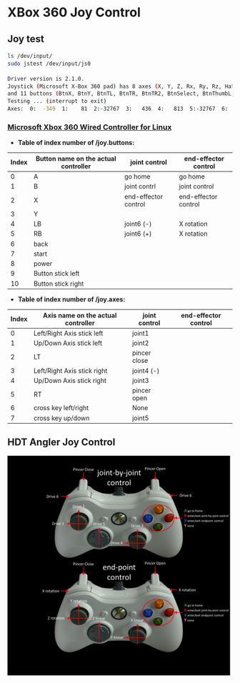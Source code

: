 # XBox 360 Joy Control

## Joy test

```bash
ls /dev/input/
sudo jstest /dev/input/js0

Driver version is 2.1.0.
Joystick (Microsoft X-Box 360 pad) has 8 axes (X, Y, Z, Rx, Ry, Rz, Hat0X, Hat0Y)
and 11 buttons (BtnX, BtnY, BtnTL, BtnTR, BtnTR2, BtnSelect, BtnThumbL, BtnThumbR, ?, ?, ?).
Testing ... (interrupt to exit)
Axes:  0:  -349  1:    81  2:-32767  3:   436  4:   813  5:-32767  6:     0  7:     0 Buttons:  0:off  1:off  2:off  3:off  4:off  5:off  6:off  7:off  8:off  9:off 10:off
```

### [Microsoft Xbox 360 Wired Controller for Linux](http://wiki.ros.org/joy)

- **Table of index number of /joy.buttons:**

|Index|Button name on the actual controller|joint control| end-effector control|
|-----|------------------------------------|-|-|
|0|A|go home|go home|
|1|B|joint contrl|joint control|
|2|X|end-effector control|end-effector control|
|3|Y|
|4|LB|joint6 (-)|X rotation|
|5|RB|joint6 (+)|X rotation|
|6|back|
|7|start|
|8|power|
|9|Button stick left|
|10|Button stick right|

- **Table of index number of /joy.axes:**

|Index|Axis name on the actual controller|joint control|end-effector control|
|-----|----------------------------------|-|-|
|0|Left/Right Axis stick left|joint1||
|1|Up/Down Axis stick left|joint2||
|2|LT|pincer close||
|3|Left/Right Axis stick right|joint4 (-)||
|4|Up/Down Axis stick right|joint3||
|5|RT|pincer open||
|6|cross key left/right|None||
|7|cross key up/down|joint5||

## HDT Angler Joy Control

![joystick_layout](./../hdt_adroit/hdt_generic_joystick/support_files/joystick_layout.jpg)